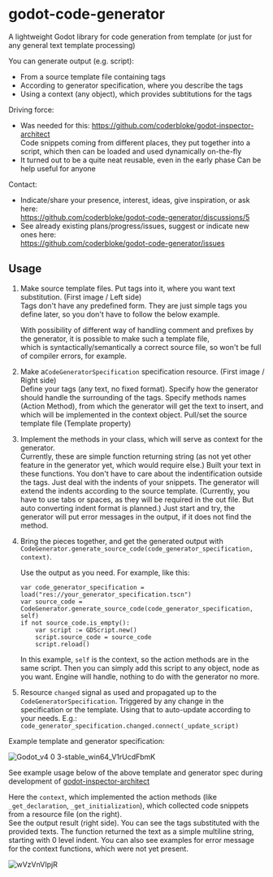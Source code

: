 # godot-code-generator

A lightweight Godot library for code generation from template (or just for any general text template processing)

You can generate output (e.g. script):
- From a source template file containing tags
- According to generator specification, where you describe the tags
- Using a context (any object), which provides subtitutions for the tags 

Driving force:
- Was needed for this: https://github.com/coderbloke/godot-inspector-architect<br>
  Code snippets coming from different places, they put together into a script, which then can be loaded and used dynamically on-the-fly
- It turned out to be a quite neat reusable, even in the early phase
  Can be help useful for anyone
  
Contact:
- Indicate/share your presence, interest, ideas, give inspiration, or ask here:<br>
  [ https://github.com/coderbloke/godot-code-generator/discussions/5 ](https://github.com/coderbloke/godot-code-generator/discussions/5)
- See already existing plans/progress/issues, suggest or indicate new ones here:<br>
  https://github.com/coderbloke/godot-code-generator/issues

Usage
--

1. Make source template files. Put tags into it, where you want text substitution. (First image / Left side)<br>
   Tags don't have any predefined form. They are just simple tags you define later, so you don't have to follow the below example.<br>
   
   With possibility of different way of handling comment and prefixes by the generator, it is possible to make such a template file,<br>
   which is syntactically/semantically a correct source file, so won't be full of compiler errors, for example.
   
2. Make a`CodeGeneratorSpecification` specification resource. (First image / Right side)<br>
   Define your tags (any text, no fixed format). Specify how the generator should handle the surrounding of the tags.
   Specify methods names (Action Method), from which the generator will get the text to insert, and which will be implemented in the context object.
   Pull/set the source template file (Template property)
   
3. Implement the methods in your class, which will serve as context for the generator.<br>
   Currently, these are simple function returning string (as not yet other feature in the generator yet, which would require else.)
   Built your text in these functions. You don't have to care about the indentification outside the tags.
   Just deal with the indents of your snippets. The generator will extend the indents according to the source template.
   (Currently, you have to use tabs or spaces, as they will be required in the out file. But auto converting indent format is planned.)
   Just start and try, the generator will put error messages in the output, if it does not find the method.
   
4. Bring the pieces together, and get the generated output with<br>`CodeGenerator.generate_source_code(code_generator_specification, context)`.
   
   Use the output as you need. For example, like this:
   ````gdscript
   var code_generator_specification = load("res://your_generator_specification.tscn")
   var source_code = CodeGenerator.generate_source_code(code_generator_specification, self)
   if not source_code.is_empty():
       var script := GDScript.new()
       script.source_code = source_code
       script.reload()
   ````
   In this example, `self` is the context, so the action methods are in the same script.
   Then you can simply add this script to any object, node as you want. Engine will handle, nothing to do with the generator no more. 
   
5. Resource `changed` signal as used and propagated up to the `CodeGeneratorSpecification`. Triggered by any change in the specification or the template.
   Using that to auto-update according to your needs. E.g.: `code_generator_specification.changed.connect(_update_script)`

Example template and generator specification:

   ![Godot_v4 0 3-stable_win64_V1rUcdFbmK](https://github.com/coderbloke/godot-inspector-architect/assets/75695649/079cd384-abe0-40c1-848f-36ce620304de)
 
See example usage below of the above template and generator spec during development of [godot-inspector-architect](https://github.com/coderbloke/godot-inspector-architect)

Here the `context`, which implemented the action methods (like `_get_declaration`, `_get_initialization`), which collected code snippets from a resource file (on the right).<br>
See the output result (right side). You can see the tags substituted with the provided texts.
The function returned the text as a simple multiline string, starting with 0 level indent.
You can also see examples for error message for the context functions, which were not yet present.

   ![wVzVnVIpjR](https://github.com/coderbloke/godot-inspector-architect/assets/75695649/51507006-5cdf-4627-be23-8c5ba2f58c38)
